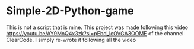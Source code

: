 # Simple-2D-Python-game
This is not a script that is mine. This project was made following this video https://youtu.be/AY9MnQ4x3zk?si=pEbd_lcOVGA3OOME of the channel ClearCode.
I simply re-wrote it following all the video 
